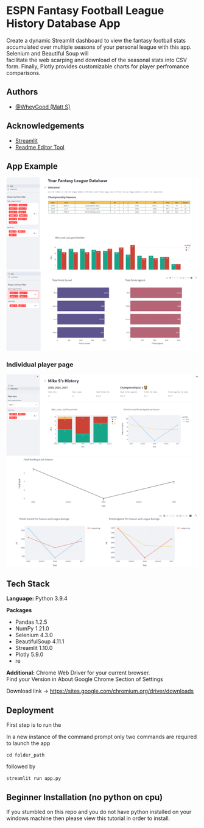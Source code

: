 
# ESPN Fantasy Football League History Database App

Create a dynamic Streamlit dashboard to view the fantasy football stats accumulated over 
multiple seasons of your personal league with this app. Selenium and Beautiful Soup will    
facilitate the web scarping and download of the seasonal stats into CSV form.  Finally, Plotly
provides customizable charts for player perfromance comparisons.





## Authors

- [@WheyGood (Matt S)](https://www.https://github.com/WheyGood)


## Acknowledgements
 - [Streamlit](https://docs.streamlit.io/)
 - [Readme Editor Tool](https://readme.so/)


## App Example
![](images/main.png)
![](images/main3.png)
### Individual player page
![](images/ind1.png)
![](images/ind2.png)



## Tech Stack

**Language:** Python 3.9.4

**Packages** 
- Pandas 1.2.5 
- NumPy 1.21.0 
- Selenium 4.3.0
- BeautifulSoup 4.11.1
- Streamlit 1.10.0
- Plotly 5.9.0
- re

**Additional:** Chrome Web Driver for your current browser.  
Find your Version in About Google Chrome Section of Settings

Download link -> https://sites.google.com/chromium.org/driver/downloads


## Deployment

First step is to run the 

In a new instance of the command prompt only two commands are required to launch the app

```
cd folder_path
```
followed by
```
streamlit run app.py
```

## Beginner Installation (no python on cpu)

If you stumbled on this repo and you do not have python installed on your windows machine then
please view this tutorial in order to install. 


```

```
    
